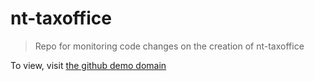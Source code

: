 # nt-taxoffice

> Repo for monitoring code changes on the creation of nt-taxoffice 

To view, visit [the github demo domain](https://volt0157.github.io/nttaxoffice.github.io/)
